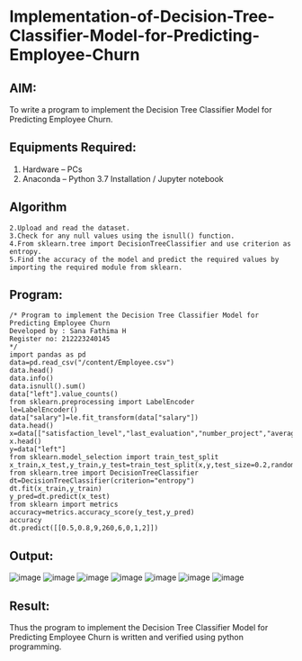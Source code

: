 # Implementation-of-Decision-Tree-Classifier-Model-for-Predicting-Employee-Churn

## AIM:
To write a program to implement the Decision Tree Classifier Model for Predicting Employee Churn.

## Equipments Required:
1. Hardware – PCs
2. Anaconda – Python 3.7 Installation / Jupyter notebook

## Algorithm
```1.import the required libraries.
2.Upload and read the dataset.
3.Check for any null values using the isnull() function.
4.From sklearn.tree import DecisionTreeClassifier and use criterion as entropy.
5.Find the accuracy of the model and predict the required values by importing the required module from sklearn.
```

## Program:
```
/* Program to implement the Decision Tree Classifier Model for Predicting Employee Churn
Developed by : Sana Fathima H
Register no: 212223240145
*/
import pandas as pd
data=pd.read_csv("/content/Employee.csv")
data.head()
data.info()
data.isnull().sum()
data["left"].value_counts()
from sklearn.preprocessing import LabelEncoder
le=LabelEncoder()
data["salary"]=le.fit_transform(data["salary"])
data.head()
x=data[["satisfaction_level","last_evaluation","number_project","average_montly_hours","time_spend_company","Work_accident","promotion_last_5years","salary"]]
x.head()
y=data["left"]
from sklearn.model_selection import train_test_split
x_train,x_test,y_train,y_test=train_test_split(x,y,test_size=0.2,random_state=100)
from sklearn.tree import DecisionTreeClassifier
dt=DecisionTreeClassifier(criterion="entropy")
dt.fit(x_train,y_train)
y_pred=dt.predict(x_test)
from sklearn import metrics
accuracy=metrics.accuracy_score(y_test,y_pred)
accuracy
dt.predict([[0.5,0.8,9,260,6,0,1,2]])
```

## Output:
![image](https://github.com/Sanafathima95773/Implementation-of-Decision-Tree-Classifier-Model-for-Predicting-Employee-Churn/assets/147084627/a215305a-66f5-4aa6-ab5b-0245d2746345)
![image](https://github.com/Sanafathima95773/Implementation-of-Decision-Tree-Classifier-Model-for-Predicting-Employee-Churn/assets/147084627/c303e936-17cb-4cad-a488-188653617e6e)
![image](https://github.com/Sanafathima95773/Implementation-of-Decision-Tree-Classifier-Model-for-Predicting-Employee-Churn/assets/147084627/3549e736-d771-4c54-91b5-94290454b8ea)
![image](https://github.com/Sanafathima95773/Implementation-of-Decision-Tree-Classifier-Model-for-Predicting-Employee-Churn/assets/147084627/98f99fa3-72de-4413-8f6c-7b25a6b565b7)
![image](https://github.com/Sanafathima95773/Implementation-of-Decision-Tree-Classifier-Model-for-Predicting-Employee-Churn/assets/147084627/48787cc6-c6eb-4dbb-bda4-50014b8a0114)
![image](https://github.com/Sanafathima95773/Implementation-of-Decision-Tree-Classifier-Model-for-Predicting-Employee-Churn/assets/147084627/8bbf7d58-798f-4703-8a18-a59c7ed24ca9)
![image](https://github.com/Sanafathima95773/Implementation-of-Decision-Tree-Classifier-Model-for-Predicting-Employee-Churn/assets/147084627/8dbcab36-3b04-49d4-856c-dc90fb5cc665)



## Result:
Thus the program to implement the  Decision Tree Classifier Model for Predicting Employee Churn is written and verified using python programming.
